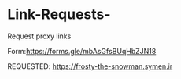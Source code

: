 # Link-Requests-
Request proxy links

Form:https://forms.gle/mbAsGfsBUqHbZJN18

REQUESTED: https://frosty-the-snowman.symen.ir
